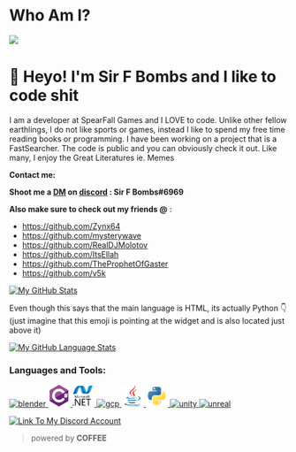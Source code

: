 # Who Am I?
![](https://komarev.com/ghpvc/?username=SlapBoi69&color=red)

# **👋 Heyo! I'm Sir F Bombs and I like to code shit**


I am a developer at SpearFall Games and I LOVE to code.
Unlike other fellow earthlings, I do not like sports or games, instead I like to spend my free time reading books or programming.
I have been working on a project that is a FastSearcher.
The code is public and you can obviously check it out.
Like many, I enjoy the Great Literatures ie. Memes

**Contact me:**

**Shoot me a [DM](https://discord.com/users/831154220723339324) on [discord](https://discord.com/users/831154220723339324) : Sir F Bombs#6969**



**Also make sure to check out my friends @** :
* https://github.com/Zynx64 
* https://github.com/mysterywave 
* https://github.com/RealDJMolotov 
* https://github.com/ItsEllah 
* https://github.com/TheProphetOfGaster 
* https://github.com/v5k


[![My GitHub Stats](https://github-readme-stats.vercel.app/api/?username=SlapBoi69&count_private=true&theme=tokyonight&showicons=true)]()
                                                                                                      
                                                                                                      
                                                                                                      
                         
Even though this says that the main language is HTML, its actually Python 👇(just imagine that this emoji is pointing at the widget and is also located just above it)


[![My GitHub Language Stats](https://github-readme-stats.vercel.app/api/top-langs/?username=SlapBoi69&langs_count=5&theme=tokyonight)]()
<h3 align="left">Languages and Tools:</h3>
<p align="left"> <a href="https://www.blender.org/" target="_blank"> <img src="https://download.blender.org/branding/community/blender_community_badge_white.svg" alt="blender" width="40" height="40"/> </a> <a href="https://www.w3schools.com/cs/" target="_blank"> <img src="https://raw.githubusercontent.com/devicons/devicon/master/icons/csharp/csharp-original.svg" alt="csharp" width="40" height="40"/> </a> <a href="https://dotnet.microsoft.com/" target="_blank"> <img src="https://raw.githubusercontent.com/devicons/devicon/master/icons/dot-net/dot-net-original-wordmark.svg" alt="dotnet" width="40" height="40"/> </a> <a href="https://cloud.google.com" target="_blank"> <img src="https://www.vectorlogo.zone/logos/google_cloud/google_cloud-icon.svg" alt="gcp" width="40" height="40"/> </a> <a href="https://www.java.com" target="_blank"> <img src="https://raw.githubusercontent.com/devicons/devicon/master/icons/java/java-original.svg" alt="java" width="40" height="40"/> </a> <a href="https://www.python.org" target="_blank"> <img src="https://raw.githubusercontent.com/devicons/devicon/master/icons/python/python-original.svg" alt="python" width="40" height="40"/> </a> <a href="https://unity.com/" target="_blank"> <img src="https://www.vectorlogo.zone/logos/unity3d/unity3d-icon.svg" alt="unity" width="40" height="40"/> </a> <a href="https://unrealengine.com/" target="_blank"> <img src="https://raw.githubusercontent.com/kenangundogan/fontisto/036b7eca71aab1bef8e6a0518f7329f13ed62f6b/icons/svg/brand/unreal-engine.svg" alt="unreal" width="40" height="40"/> </a> </p>



[![**Link To My Discord Account**](https://github.com/SlapBoi69/SlapBoi69/blob/ReadMe/damn.png)](https://discord.com/users/831154220723339324)


> powered by **COFFEE**
